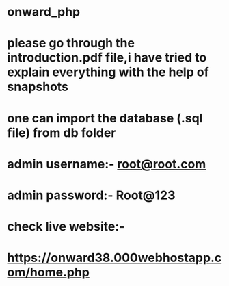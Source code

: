 # onward_php

# please go through the introduction.pdf file,i have tried to explain everything with the help of snapshots
# one can import the database (.sql file) from db folder

# admin username:- root@root.com
# admin password:- Root@123

# check live website:-
# https://onward38.000webhostapp.com/home.php
